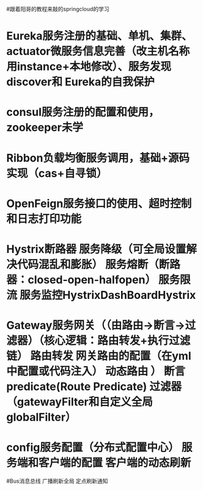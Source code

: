 #跟着阳哥的教程来敲的springcloud的学习
# Eureka服务注册的基础、单机、集群、actuator微服务信息完善（改主机名称用instance+本地修改）、服务发现discover和 Eureka的自我保护
# consul服务注册的配置和使用，zookeeper未学
# Ribbon负载均衡服务调用，基础+源码实现（cas+自寻锁）
# OpenFeign服务接口的使用、超时控制和日志打印功能
# Hystrix断路器 服务降级（可全局设置解决代码混乱和膨胀） 服务熔断（断路器：closed-open-halfopen） 服务限流  服务监控HystrixDashBoardHystrix
# Gateway服务网关（（由路由->断言->过滤器）（核心逻辑：路由转发+执行过滤链）  路由转发    网关路由的配置（在yml中配置或代码注入）  动态路由  ）  断言predicate(Route Predicate)  过滤器（gatewayFilter和自定义全局globalFilter）  
# config服务配置（分布式配置中心） 服务端和客户端的配置 客户端的动态刷新
#Bus消息总线   广播刷新全局  定点刷新通知 